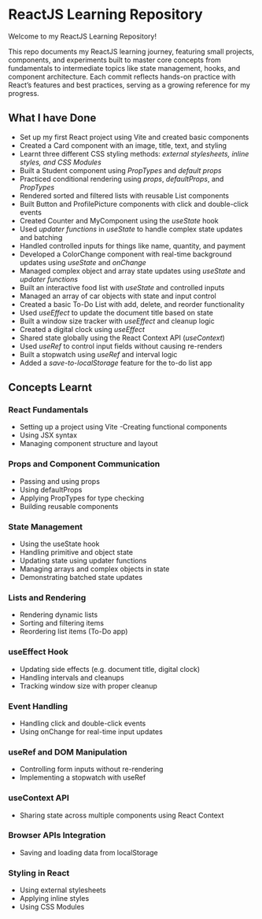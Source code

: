 # ReactJS Learning Repository
Welcome to my ReactJS Learning Repository! 

This repo documents my ReactJS learning journey, featuring small projects, components, and experiments built to master core concepts from fundamentals to intermediate topics like state management, hooks, and component architecture. Each commit reflects hands-on practice with React’s features and best practices, serving as a growing reference for my progress.

## What I have Done
- Set up my first React project using Vite and created basic components
- Created a Card component with an image, title, text, and styling
- Learnt three different CSS styling methods: *external stylesheets, inline styles, and CSS Modules*
- Built a Student component using *PropTypes* and *default props*
- Practiced conditional rendering using *props*, *defaultProps*, and *PropTypes*
- Rendered sorted and filtered lists with reusable List components
- Built Button and ProfilePicture components with click and double-click events
- Created Counter and MyComponent using the *useState* hook
- Used *updater functions* in *useState* to handle complex state updates and batching
- Handled controlled inputs for things like name, quantity, and payment
- Developed a ColorChange component with real-time background updates using *useState* and *onChange*
- Managed complex object and array state updates using *useState* and *updater functions*
- Built an interactive food list with *useState* and controlled inputs
- Managed an array of car objects with state and input control
- Created a basic To-Do List with add, delete, and reorder functionality
- Used *useEffect* to update the document title based on state
- Built a window size tracker with *useEffect* and cleanup logic
- Created a digital clock using *useEffect*
- Shared state globally using the React Context API (*useContext*)
- Used *useRef* to control input fields without causing re-renders
- Built a stopwatch using *useRef* and interval logic
- Added a *save-to-localStorage* feature for the to-do list app

## Concepts Learnt
### React Fundamentals
- Setting up a project using Vite
-Creating functional components
- Using JSX syntax
- Managing component structure and layout

### Props and Component Communication
- Passing and using props
- Using defaultProps
- Applying PropTypes for type checking
- Building reusable components

### State Management
- Using the useState hook
- Handling primitive and object state
- Updating state using updater functions
- Managing arrays and complex objects in state
- Demonstrating batched state updates

### Lists and Rendering
- Rendering dynamic lists
- Sorting and filtering items
- Reordering list items (To-Do app)

### useEffect Hook
- Updating side effects (e.g. document title, digital clock)
- Handling intervals and cleanups
- Tracking window size with proper cleanup

### Event Handling
- Handling click and double-click events
- Using onChange for real-time input updates

### useRef and DOM Manipulation
- Controlling form inputs without re-rendering
- Implementing a stopwatch with useRef

### useContext API
- Sharing state across multiple components using React Context

### Browser APIs Integration
- Saving and loading data from localStorage

### Styling in React
- Using external stylesheets
- Applying inline styles
- Using CSS Modules